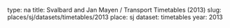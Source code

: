 type: na
title: Svalbard and Jan Mayen / Transport Timetables (2013)
slug: places/sj/datasets/timetables/2013
place: sj
dataset: timetables
year: 2013
